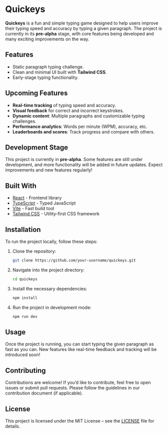 # Quickeys

**Quickeys** is a fun and simple typing game designed to help users improve their typing speed and accuracy by typing a given paragraph. The project is currently in its **pre-alpha** stage, with core features being developed and many exciting improvements on the way.

## Features

- Static paragraph typing challenge.
- Clean and minimal UI built with **Tailwind CSS**.
- Early-stage typing functionality.

## Upcoming Features

- **Real-time tracking** of typing speed and accuracy.
- **Visual feedback** for correct and incorrect keystrokes.
- **Dynamic content**: Multiple paragraphs and customizable typing challenges.
- **Performance analytics**: Words per minute (WPM), accuracy, etc.
- **Leaderboards and scores**: Track progress and compare with others.

## Development Stage

This project is currently in **pre-alpha**. Some features are still under development, and more functionality will be added in future updates. Expect improvements and new features regularly!

## Built With

- [React](https://reactjs.org/) - Frontend library
- [TypeScript](https://www.typescriptlang.org/) - Typed JavaScript
- [Vite](https://vitejs.dev/) - Fast build tool
- [Tailwind CSS](https://tailwindcss.com/) - Utility-first CSS framework

## Installation

To run the project locally, follow these steps:

1. Clone the repository:

   ```bash
   git clone https://github.com/your-username/quickeys.git
   ```

2. Navigate into the project directory:

   ```bash
   cd quickeys
   ```

3. Install the necessary dependencies:

   ```bash
   npm install
   ```

4. Run the project in development mode:
   ```bash
   npm run dev
   ```

## Usage

Once the project is running, you can start typing the given paragraph as fast as you can. New features like real-time feedback and tracking will be introduced soon!

## Contributing

Contributions are welcome! If you’d like to contribute, feel free to open issues or submit pull requests. Please follow the guidelines in our contribution document (if applicable).

## License

This project is licensed under the MIT License – see the [LICENSE](LICENSE) file for details.
